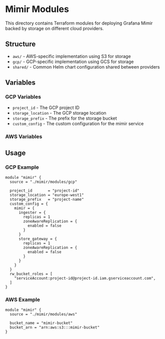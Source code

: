 # Mimir Modules

This directory contains Terraform modules for deploying Grafana Mimir backed by storage on different cloud providers.

## Structure

- `aws/` - AWS-specific implementation using S3 for storage
- `gcp/` - GCP-specific implementation using GCS for storage  
- `shared/` - Common Helm chart configuration shared between providers

## Variables

### GCP Variables

- `project_id` - The GCP project ID
- `storage_location` - The GCP storage location
- `storage_prefix` - The prefix for the storage bucket
- `custom_config` - The custom configuration for the mimir service

### AWS Variables


## Usage

### GCP Example

```hcl
module "mimir" {
  source = "./mimir/modules/gcp"

  project_id       = "project-id"
  storage_location = "europe-west1"
  storage_prefix   = "project-name"
  custom_config = {
    mimir = {
      ingester = {
        replicas = 1
        zoneAwareReplication = {
          enabled = false
        }
      }
      store_gateway = {
        replicas = 1
        zoneAwareReplication = {
          enabled = false
        }
      }
    }
  }
  rw_bucket_roles = [
    "serviceAccount:project-id@project-id.iam.gserviceaccount.com",
  ]
}
```

### AWS Example

```hcl
module "mimir" {
  source = "./mimir/modules/aws"

  bucket_name = "mimir-bucket"
  bucket_arn = "arn:aws:s3:::mimir-bucket"
}

